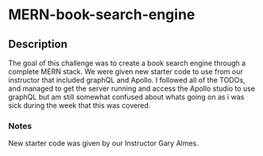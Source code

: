 # MERN-book-search-engine

## Description
The goal of this challenge was to create a book search engine through a complete MERN stack. We were given new starter code to use from our instructor that included graphQL and Apollo. I followed all of the TODOs, and managed to get the server running and access the Apollo studio to use graphQL but am still somewhat confused about whats going on as i was sick during the week that this was covered. 

### Notes
New starter code was given by our Instructor Gary Almes.